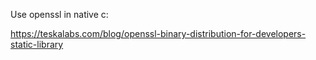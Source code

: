 Use openssl in native c: 

https://teskalabs.com/blog/openssl-binary-distribution-for-developers-static-library